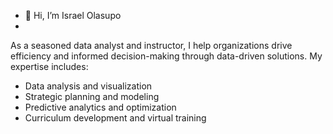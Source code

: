 - 👋 Hi, I’m Israel Olasupo
- 
As a seasoned data analyst and instructor, I help organizations drive efficiency and informed decision-making through data-driven solutions. My expertise includes:

- Data analysis and visualization
- Strategic planning and modeling
- Predictive analytics and optimization
- Curriculum development and virtual training

<!---
Israeltheanalyst/Israeltheanalyst is a ✨ special ✨ repository because its `README.md` (this file) appears on your GitHub profile.
You can click the Preview link to take a look at your changes.
--->
